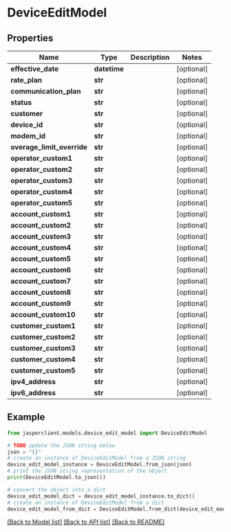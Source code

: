 # DeviceEditModel


## Properties

Name | Type | Description | Notes
------------ | ------------- | ------------- | -------------
**effective_date** | **datetime** |  | [optional] 
**rate_plan** | **str** |  | [optional] 
**communication_plan** | **str** |  | [optional] 
**status** | **str** |  | [optional] 
**customer** | **str** |  | [optional] 
**device_id** | **str** |  | [optional] 
**modem_id** | **str** |  | [optional] 
**overage_limit_override** | **str** |  | [optional] 
**operator_custom1** | **str** |  | [optional] 
**operator_custom2** | **str** |  | [optional] 
**operator_custom3** | **str** |  | [optional] 
**operator_custom4** | **str** |  | [optional] 
**operator_custom5** | **str** |  | [optional] 
**account_custom1** | **str** |  | [optional] 
**account_custom2** | **str** |  | [optional] 
**account_custom3** | **str** |  | [optional] 
**account_custom4** | **str** |  | [optional] 
**account_custom5** | **str** |  | [optional] 
**account_custom6** | **str** |  | [optional] 
**account_custom7** | **str** |  | [optional] 
**account_custom8** | **str** |  | [optional] 
**account_custom9** | **str** |  | [optional] 
**account_custom10** | **str** |  | [optional] 
**customer_custom1** | **str** |  | [optional] 
**customer_custom2** | **str** |  | [optional] 
**customer_custom3** | **str** |  | [optional] 
**customer_custom4** | **str** |  | [optional] 
**customer_custom5** | **str** |  | [optional] 
**ipv4_address** | **str** |  | [optional] 
**ipv6_address** | **str** |  | [optional] 

## Example

```python
from jasperclient.models.device_edit_model import DeviceEditModel

# TODO update the JSON string below
json = "{}"
# create an instance of DeviceEditModel from a JSON string
device_edit_model_instance = DeviceEditModel.from_json(json)
# print the JSON string representation of the object
print(DeviceEditModel.to_json())

# convert the object into a dict
device_edit_model_dict = device_edit_model_instance.to_dict()
# create an instance of DeviceEditModel from a dict
device_edit_model_from_dict = DeviceEditModel.from_dict(device_edit_model_dict)
```
[[Back to Model list]](../README.md#documentation-for-models) [[Back to API list]](../README.md#documentation-for-api-endpoints) [[Back to README]](../README.md)


